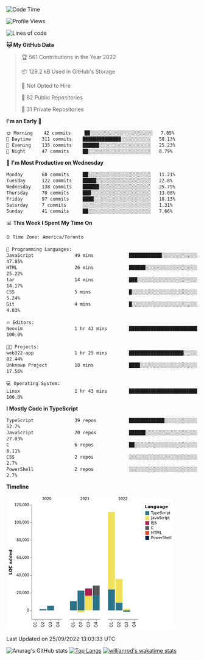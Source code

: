 <!--START_SECTION:waka-->
![Code Time](http://img.shields.io/badge/Code%20Time-289%20hrs%2047%20mins-blue)

![Profile Views](http://img.shields.io/badge/Profile%20Views-0-blue)

![Lines of code](https://img.shields.io/badge/From%20Hello%20World%20I%27ve%20Written-238%20Thousand%20lines%20of%20code-blue)

**🐱 My GitHub Data** 

> 🏆 561 Contributions in the Year 2022
 > 
> 📦 129.2 kB Used in GitHub's Storage 
 > 
> 🚫 Not Opted to Hire
 > 
> 📜 82 Public Repositories 
 > 
> 🔑 31 Private Repositories  
 > 
**I'm an Early 🐤** 

```text
🌞 Morning    42 commits     ██░░░░░░░░░░░░░░░░░░░░░░░   7.85% 
🌆 Daytime    311 commits    ██████████████░░░░░░░░░░░   58.13% 
🌃 Evening    135 commits    ██████░░░░░░░░░░░░░░░░░░░   25.23% 
🌙 Night      47 commits     ██░░░░░░░░░░░░░░░░░░░░░░░   8.79%

```
📅 **I'm Most Productive on Wednesday** 

```text
Monday       60 commits     ██░░░░░░░░░░░░░░░░░░░░░░░   11.21% 
Tuesday      122 commits    █████░░░░░░░░░░░░░░░░░░░░   22.8% 
Wednesday    138 commits    ██████░░░░░░░░░░░░░░░░░░░   25.79% 
Thursday     70 commits     ███░░░░░░░░░░░░░░░░░░░░░░   13.08% 
Friday       97 commits     ████░░░░░░░░░░░░░░░░░░░░░   18.13% 
Saturday     7 commits      ░░░░░░░░░░░░░░░░░░░░░░░░░   1.31% 
Sunday       41 commits     ██░░░░░░░░░░░░░░░░░░░░░░░   7.66%

```


📊 **This Week I Spent My Time On** 

```text
⌚︎ Time Zone: America/Toronto

💬 Programming Languages: 
JavaScript               49 mins             ████████████░░░░░░░░░░░░░   47.85% 
HTML                     26 mins             ██████░░░░░░░░░░░░░░░░░░░   25.22% 
tar                      14 mins             ███░░░░░░░░░░░░░░░░░░░░░░   14.17% 
CSS                      5 mins              █░░░░░░░░░░░░░░░░░░░░░░░░   5.24% 
Git                      4 mins              █░░░░░░░░░░░░░░░░░░░░░░░░   4.03%

🔥 Editors: 
Neovim                   1 hr 43 mins        █████████████████████████   100.0%

🐱‍💻 Projects: 
web322-app               1 hr 25 mins        ████████████████████░░░░░   82.44% 
Unknown Project          18 mins             ████░░░░░░░░░░░░░░░░░░░░░   17.56%

💻 Operating System: 
Linux                    1 hr 43 mins        █████████████████████████   100.0%

```

**I Mostly Code in TypeScript** 

```text
TypeScript               39 repos            █████████████░░░░░░░░░░░░   52.7% 
JavaScript               20 repos            ██████░░░░░░░░░░░░░░░░░░░   27.03% 
C                        6 repos             ██░░░░░░░░░░░░░░░░░░░░░░░   8.11% 
CSS                      2 repos             ░░░░░░░░░░░░░░░░░░░░░░░░░   2.7% 
PowerShell               2 repos             ░░░░░░░░░░░░░░░░░░░░░░░░░   2.7%

```


**Timeline**

![Chart not found](https://raw.githubusercontent.com/wise-introvert/wise-introvert/master/charts/bar_graph.png) 


 Last Updated on 25/09/2022 13:03:33 UTC
<!--END_SECTION:waka-->

![Anurag's GitHub stats](https://github-readme-stats.vercel.app/api?username=wise-introvert&count_private=true&show_icons=true)
[![Top Langs](https://github-readme-stats.vercel.app/api/top-langs/?username=wise-introvert&langs_count=10)](https://github.com/anuraghazra/github-readme-stats)
[![willianrod's wakatime stats](https://github-readme-stats.vercel.app/api/wakatime?username=wiseintrovert)](https://github.com/anuraghazra/github-readme-stats)
